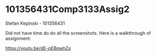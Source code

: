 # 101356431Comp3133Assig2

Stefan Kepinski - 101356431

Did not have time do do all the screenshots. Here is a walkthrough of assignment:

https://youtu.be/dE-pEBqwhZs








